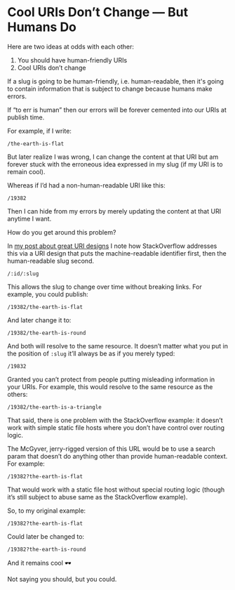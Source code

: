# Cool URIs Don’t Change — But Humans Do

Here are two ideas at odds with each other:

1. You should have human-friendly URIs
2. Cool URIs don’t change

If a slug is going to be human-friendly,  i.e. human-readable, then it's going to contain information that is subject to change because humans make errors.

If “to err is human” then our errors will be forever cemented into our URIs at publish time.

For example, if I write:

`/the-earth-is-flat`

But later realize I was wrong, I can change the content at that URI but am forever stuck with the erroneous idea expressed in my slug (if my URI is to remain cool).

Whereas if I’d had a non-human-readable URI like this:

`/19382`

Then I can hide from my errors by merely updating the content at that URI anytime I want.

How do you get around this problem?

In [my post about great URI designs](https://blog.jim-nielsen.com/2023/examples-of-great-urls/) I note how StackOverflow addresses this via a URI design that puts the machine-readable identifier first, then the human-readable slug second.

`/:id/:slug`

This allows the slug to change over time without breaking links. For example, you could publish:

`/19382/the-earth-is-flat`

And later change it to:

`/19382/the-earth-is-round`

And both will resolve to the same resource. It doesn’t matter what you put in the position of `:slug` it’ll always be as if you merely typed: 

`/19832`

Granted you can’t protect from people putting misleading information in your URIs. For example, this would resolve to the same resource as the others:

`/19382/the-earth-is-a-triangle`

That said, there is one problem with the StackOverflow example: it doesn’t work with simple static file hosts where you don’t have control over routing logic.

The McGyver, jerry-rigged version of this URL would be to use a search param that doesn’t do anything other than provide human-readable context. For example:

`/19382?the-earth-is-flat`

That would work with a static file host without special routing logic (though it’s still subject to abuse same as the StackOverflow example).

So, to my original example:

`/19382?the-earth-is-flat`

Could later be changed to:

`/19382?the-earth-is-round`

And it remains cool 🕶️

Not saying you should, but you could.